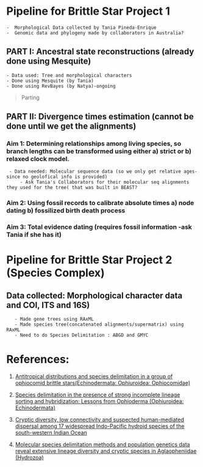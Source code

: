 # Pipeline for Brittle Star Project 1
	-  Morphological Data collected by Tania Pineda-Enrique
	-  Genomic data and phylogeny made by collaborators in Australia?
	
## PART I: Ancestral state reconstructions (already done using Mesquite)
	- Data used: Tree and morphological characters
	- Done using Mesquite (by Tania)
	- Done using RevBayes (by Natya)-ongoing 
	
> Parting



## PART II:  Divergence times estimation (cannot be done until we get the alignments)
### Aim 1: Determining relationships among living species, so branch lengths can be transformed using either a) strict or b) relaxed clock model.
	 
	 - Data needed: Molecular sequence data (so we only get relative ages-since no geolofical info is provided)
         - Ask Tania's Collaborators for their molecular seq alignments they used for the tree( that was built in BEAST?
### Aim 2: Using fossil records to calibrate absolute times a) node dating b) fossilized birth death process
### Aim 3: Total evidence dating (requires fossil information -ask Tania if she has it)


# Pipeline for Brittle Star Project 2 (Species Complex)
## Data collected: Morphological character data and COI, ITS and 16S)
       - Made gene trees using RAxML
       - Made species tree(concatenated alignments/supermatrix) using RAxML
       - Need to do Species Delimitation : ABGD and GMYC 
# References:
1. [Antitropical distributions and species delimitation in a group of ophiocomid brittle stars(Echinodermata: Ophiuroidea: Ophiocomidae)](https://www.sciencedirect.com/science/article/pii/S1055790314001857)

2. [Species delimitation in the presence of strong incomplete lineage sorting and hybridization: Lessons from Ophioderma (Ophiuroidea: Echinodermata)](https://www.sciencedirect.com/science/article/pii/S1055790318302811?via%3Dihub)

3. [Cryptic diversity, low connectivity and suspected human-mediated dispersal among 17 widespread Indo-Pacific hydroid species of the south-western Indian Ocean](https://onlinelibrary.wiley.com/doi/pdf/10.1111/jbi.13388)

4. [Molecular species delimitation methods and population genetics data reveal extensive lineage diversity and cryptic species in Aglaopheniidae (Hydrozoa)](https://www.sciencedirect.com/science/article/pii/S1055790316302068#f0030)

